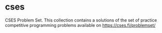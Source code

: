 # cses
CSES Problem Set. This collection contains a solutions of the set of practice competitive programming problems available on https://cses.fi/problemset/
